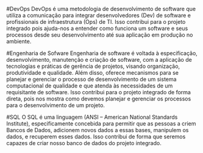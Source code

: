 #DevOps
DevOps é uma metodologia de desenvolvimento de software que utiliza a comunicação para integrar desenvolvedores (Dev) de software e profissionais de infraestrutura (Ops) de TI. Isso contribui para o projeto integrado pois ajuda-nos a entender como funciona um software e seus processos desde seu desenvolvimento até sua aplicação em produção no ambiente.

#Engenharia de Sofware
Engenharia de software é voltada à especificação, desenvolvimento, manutenção e criação de software, com a aplicação de tecnologias e práticas de gerência de projetos, visando organização, produtividade e qualidade. Além disso, oferece mecanismos para se planejar e gerenciar o processo de desenvolvimento de um sistema computacional de qualidade e que atenda às necessidades de um requisitante de software. Isso contribui para o projeto integrado de forma direta, pois nos mostra como devemos planejar e gerenciar os processos para o desenvolvimento de um projeto.

#SQL
O SQL é uma linguagem (ANSI – American National Standards Institute), especificamente concebida para permitir que as pessoas a criem Bancos de Dados, adicionem novos dados a essas bases, manipulem os dados, e recuperem esses dados. Isso contribui de forma que seremos capazes de criar nosso banco de dados do projeto integrado.
